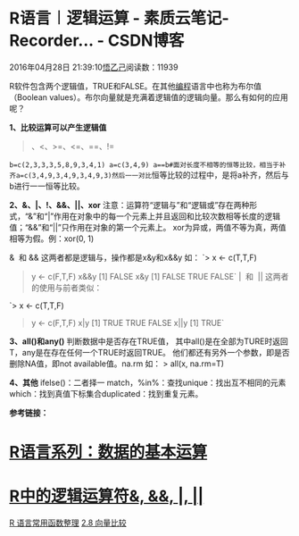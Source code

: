 
# R语言︱逻辑运算 - 素质云笔记-Recorder... - CSDN博客

2016年04月28日 21:39:10[悟乙己](https://me.csdn.net/sinat_26917383)阅读数：11939


R软件包含两个逻辑值，TRUE和FALSE。在其他[编程](http://www.2cto.com/kf)语言中也称为布尔值（Boolean values）。布尔向量就是充满着逻辑值的逻辑向量。那么有如何的应用呢？

**1、比较运算可以产生逻辑值**
>、<、>=、<=、==、!=

`b=c(2,3,3,3,5,8,9,3,4,1)
a=c(3,4,9)
a==b#面对长度不相等的恒等比较，相当于补齐a=c(3,4,9,3,4,9,3,4,9,3)然后一一对比`恒等比较的过程中，是将a补齐，然后与b进行一一恒等比较。

**2、&、|、!、&&、||、xor**
注意：运算符“逻辑与”和“逻辑或”存在两种形式，“&”和“|”作用在对象中的每一个元素上并且返回和比较次数相等长度的逻辑值；“&&”和“||”只作用在对象的第一个元素上。
xor为异或，两值不等为真，两值相等为假。例：xor(0, 1)

&  和 &&
这两者都是逻辑与，操作都是x&y和x&&y
如：
`> x <- c(T,T,F)
> y <- c(F,T,F)
> x&&y
[1] FALSE
> x&y
[1] FALSE  TRUE FALSE`
|  和  ||
这两者的使用与前者类似：

`> x <- c(T,T,F)
> y <- c(F,T,F)
> x|y
[1]  TRUE  TRUE FALSE
> x||y
[1] TRUE`


**3、all()和any()**
判断数据中是否存在TRUE值，
其中all()是在全部为TURE时返回T，any是在存在任何一个TRUE时返回TRUE。
他们都还有另外一个参数，即是否删除NA值，即not available值。na.rm
如： > all(x, na.rm=T)

**4、其他**
ifelse()：二者择一 match，%in%：查找unique：找出互不相同的元素 which：找到真值下标集合duplicated：找到重复元素。

**参考链接：**
# [R语言系列：数据的基本运算](http://my.oschina.net/explore/blog/84940)
# [R中的逻辑运算符&, &&, |, ||](http://blog.qiubio.com:8080/archives/2921)
[R 语言常用函数整理](http://blog.sina.com.cn/s/blog_618985870101fub1.html)
[2.8 向量比较](http://book.2cto.com/201305/21950.html)


